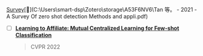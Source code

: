 [Survey](https://www.sciencedirect.com/science/article/pii/S2667241321000124)[:page_facing_up:](C:\Users\smart-dsp\Zotero\storage\A53F6NV6\Tan 等。 - 2021 - A Survey Of zero shot detection Methods and appli.pdf)

- [ ] [**Learning to Affiliate: Mutual Centralized Learning for Few-shot Classification**](https://arxiv.org/abs/2106.05517)

  > CVPR 2022

  
